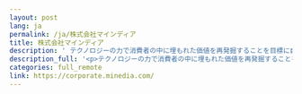 ```yaml
---
layout: post
lang: ja
permalink: /ja/株式会社マインディア
title: 株式会社マインディア
description: ' テクノロジーの力で消費者の中に埋もれた価値を再発掘することを目標に自社プロダクト開発を行っています。2020年の緊急事態宣言をきっかけにしてフルリモート体制に移行しました。 '
description_full: '<p>テクノロジーの力で消費者の中に埋もれた価値を再発掘することを目標に自社プロダクト開発を行っています。2020年の緊急事態宣言をきっかけにしてフルリモート体制に移行しました。</p>'
categories: full_remote
link: https://corporate.minedia.com/
---
```

